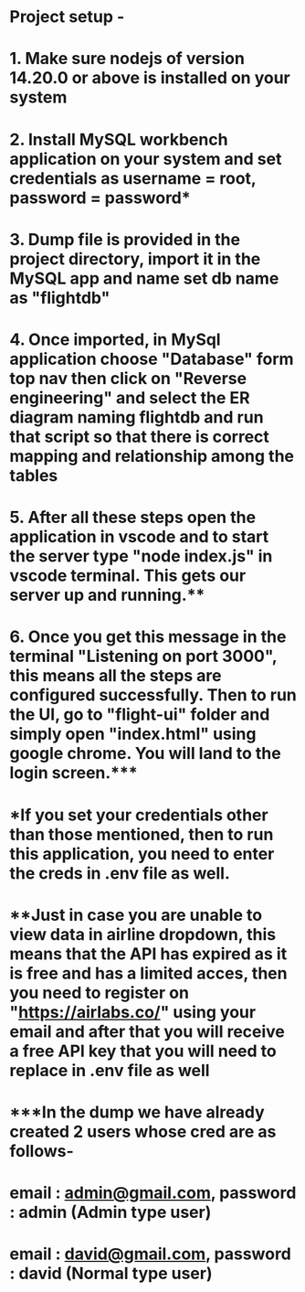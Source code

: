 # Project setup - 
# 1. Make sure nodejs of version 14.20.0 or above is installed on your system
# 2. Install MySQL workbench application on your system and set credentials as username = root, password = password*
# 3. Dump file is provided in the project directory, import it in the MySQL app and name set db name as "flightdb"
# 4. Once imported, in MySql application choose "Database" form top nav then click on "Reverse engineering" and select the ER diagram naming flightdb and run that script so that there is correct mapping and relationship among the tables
# 5. After all these steps open the application in vscode and to start the server type "node index.js" in vscode terminal. This gets our server up and running.**
# 6. Once you get this message in the terminal "Listening on port 3000", this means all the steps are configured successfully. Then to run the UI, go to "flight-ui" folder and simply open "index.html" using google chrome. You will land to the login screen.***

# *If you set your credentials other than those mentioned, then to run this application, you need to enter the creds in .env file as well.
# **Just in case you are unable to view data in airline dropdown, this means that the API has expired as it is free and has a limited acces, then you need to register on "https://airlabs.co/" using your email and after that you will receive a free API key that you will need to replace in .env file as well
# ***In the dump we have already created 2 users whose cred are as follows- 
# email : admin@gmail.com, password : admin (Admin type user)
# email : david@gmail.com, password : david (Normal type user)